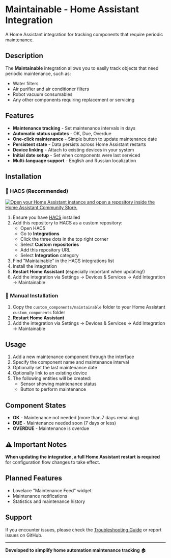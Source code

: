 # Maintainable - Home Assistant Integration

A Home Assistant integration for tracking components that require periodic maintenance.

## Description

The **Maintainable** integration allows you to easily track objects that need periodic maintenance, such as:
- Water filters
- Air purifier and air conditioner filters  
- Robot vacuum consumables
- Any other components requiring replacement or servicing

## Features

- **Maintenance tracking** - Set maintenance intervals in days
- **Automatic status updates** - OK, Due, Overdue
- **One-click maintenance** - Simple button to update maintenance date
- **Persistent state** - Data persists across Home Assistant restarts
- **Device linking** - Attach to existing devices in your system
- **Initial date setup** - Set when components were last serviced
- **Multi-language support** - English and Russian localization

## Installation

### 🚀 HACS (Recommended)

[![Open your Home Assistant instance and open a repository inside the Home Assistant Community Store.](https://my.home-assistant.io/badges/hacs_repository.svg)](https://my.home-assistant.io/redirect/hacs_repository/?owner=he110&repository=ha-maintenance-plugin)


1. Ensure you have [HACS](https://hacs.xyz/) installed
2. Add this repository to HACS as a custom repository:
   - Open HACS
   - Go to **Integrations**
   - Click the three dots in the top right corner
   - Select **Custom repositories**
   - Add this repository URL
   - Select **Integration** category
3. Find "Maintainable" in the HACS integrations list
4. Install the integration
5. **Restart Home Assistant** (especially important when updating!)
6. Add the integration via Settings → Devices & Services → Add Integration → Maintainable

### 📁 Manual Installation

1. Copy the `custom_components/maintainable` folder to your Home Assistant `custom_components` folder
2. **Restart Home Assistant**
3. Add the integration via Settings → Devices & Services → Add Integration → Maintainable

## Usage

1. Add a new maintenance component through the interface
2. Specify the component name and maintenance interval
3. Optionally set the last maintenance date
4. Optionally link to an existing device
5. The following entities will be created:
   - Sensor showing maintenance status
   - Button to perform maintenance

## Component States

- **OK** - Maintenance not needed (more than 7 days remaining)
- **DUE** - Maintenance needed soon (7 days or less)
- **OVERDUE** - Maintenance is overdue

## ⚠️ Important Notes

**When updating the integration, a full Home Assistant restart is required** for configuration flow changes to take effect.

## Planned Features

- Lovelace "Maintenance Feed" widget
- Maintenance notifications
- Statistics and maintenance history

## Support

If you encounter issues, please check the [Troubleshooting Guide](TROUBLESHOOTING.md) or report issues on GitHub.

---

**Developed to simplify home automation maintenance tracking** 🏠 